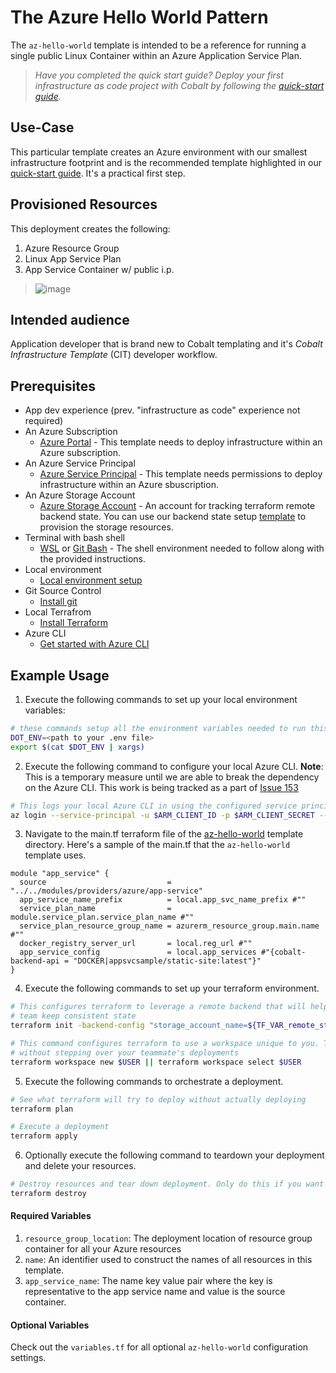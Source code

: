 # The Azure Hello World Pattern

The `az-hello-world` template is intended to be a reference for running a single public Linux Container within an Azure Application Service Plan.

> *Have you completed the quick start guide? Deploy your first infrastructure as code project with Cobalt by following the [quick-start guide](https://github.com/microsoft/cobalt/blob/master/docs/2_QUICK_START_GUIDE.md).*

## Use-Case

This particular template creates an Azure environment with our smallest infrastructure footprint and is the recommended template highlighted in our [quick-start guide](https://github.com/microsoft/cobalt/blob/master/docs/2_QUICK_START_GUIDE.md). It's a practical first step.

## Provisioned Resources

This deployment creates the following:

 1. Azure Resource Group
 2. Linux App Service Plan
 3. App Service Container w/ public i.p.

> ![image](https://user-images.githubusercontent.com/10041279/66523301-3921b000-eab5-11e9-8192-8bf304b03fdd.png)

## Intended audience

Application developer that is brand new to Cobalt templating and it's *Cobalt Infrastructure Template* (CIT) developer workflow.

## Prerequisites

* App dev experience (prev. "infrastructure as code" experience not required)
* An Azure Subscription
  * [Azure Portal](https://portal.azure.com/) - This template needs to deploy infrastructure within an Azure subscription.
* An Azure Service Principal
  * [Azure Service Principal](https://docs.microsoft.com/en-us/azure/active-directory/develop/howto-create-service-principal-portal) - This template needs permissions to deploy infrastructure within an Azure sbuscription.
* An Azure Storage Account
  * [Azure Storage Account](https://docs.microsoft.com/en-us/azure/storage/common/storage-account-overview) - An account for tracking terraform remote backend state. You can use our backend state setup [template](../infra/templates/backend-state-setup/README.md) to provision the storage resources.
* Terminal with bash shell
  * [WSL](https://code.visualstudio.com/docs/remote/wsl) or [Git Bash](https://git-scm.com/downloads) - The shell environment needed to follow along with the provided instructions.
* Local environment
  * [Local environment setup](https://github.com/microsoft/cobalt/tree/master/test-harness#local-environment-setup)
* Git Source Control
  * [Install git](https://www.atlassian.com/git/tutorials/install-git)
* Local Terrafrom
  * [Install Terraform](https://learn.hashicorp.com/terraform/getting-started/install.html)
* Azure CLI
  * [Get started with Azure CLI](https://docs.microsoft.com/en-us/cli/azure/get-started-with-azure-cli?view=azure-cli-latest)

## Example Usage

1. Execute the following commands to set up your local environment variables:

```bash
# these commands setup all the environment variables needed to run this template
DOT_ENV=<path to your .env file>
export $(cat $DOT_ENV | xargs)
```

2. Execute the following command to configure your local Azure CLI. **Note**: This is a temporary measure until we are able to break the dependency on the Azure CLI. This work is being tracked as a part of [Issue 153](https://github.com/microsoft/cobalt/issues/153)

```bash
# This logs your local Azure CLI in using the configured service principal.
az login --service-principal -u $ARM_CLIENT_ID -p $ARM_CLIENT_SECRET --tenant $ARM_TENANT_ID
```

3. Navigate to the main.tf terraform file of the [az-hello-world](./main.tf) template directory. Here's a sample of the main.tf that the `az-hello-world` template uses.

```HCL
module "app_service" {
  source                           = "../../modules/providers/azure/app-service"
  app_service_name_prefix          = local.app_svc_name_prefix #""
  service_plan_name                = module.service_plan.service_plan_name #""
  service_plan_resource_group_name = azurerm_resource_group.main.name #""
  docker_registry_server_url       = local.reg_url #""
  app_service_config               = local.app_services #"{cobalt-backend-api = "DOCKER|appsvcsample/static-site:latest"}"
}
```

4. Execute the following commands to set up your terraform environment.

```bash
# This configures terraform to leverage a remote backend that will help you and your
# team keep consistent state
terraform init -backend-config "storage_account_name=${TF_VAR_remote_state_account}" -backend-config "container_name=${TF_VAR_remote_state_container}"

# This command configures terraform to use a workspace unique to you. This allows you to work
# without stepping over your teammate's deployments
terraform workspace new $USER || terraform workspace select $USER
```

5. Execute the following commands to orchestrate a deployment.

```bash
# See what terraform will try to deploy without actually deploying
terraform plan

# Execute a deployment
terraform apply
```

6. Optionally execute the following command to teardown your deployment and delete your resources.

```bash
# Destroy resources and tear down deployment. Only do this if you want to destroy your deployment.
terraform destroy
```

#### Required Variables

 1. `resource_group_location`: The deployment location of resource group container for all your Azure resources
 2. `name`: An identifier used to construct the names of all resources in this template.
 3. `app_service_name`: The name key value pair where the key is representative to the app service name and value is the source container.

#### Optional Variables

 Check out the `variables.tf` for all optional `az-hello-world` configuration settings.